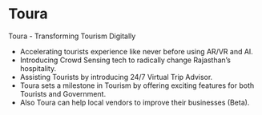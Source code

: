 # Toura
Toura - Transforming Tourism Digitally 

- Accelerating tourists experience like never before using AR/VR and AI.
- Introducing Crowd Sensing tech to radically change Rajasthan’s hospitality.
- Assisting Tourists by introducing 24/7 Virtual Trip Advisor.
- Toura sets a milestone in Tourism by offering exciting features for both Tourists and Government.
- Also Toura can help local vendors to improve their businesses (Beta).
